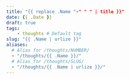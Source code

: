 ```yaml
---
title: "{{ replace .Name "-" " " | title }}"
date: {{ .Date }}
draft: true
tags: 
    - thoughts # Default tag
slug: "{{ .Name | urlize }}"
aliases:
  # Alias for /thoughts/NUMBER/
  - "/thoughts/{{ .Name }}/"
  # Alias for /thoughts/SLUG/
  - "/thoughts/{{ .Name | urlize }}/"
---
```



    